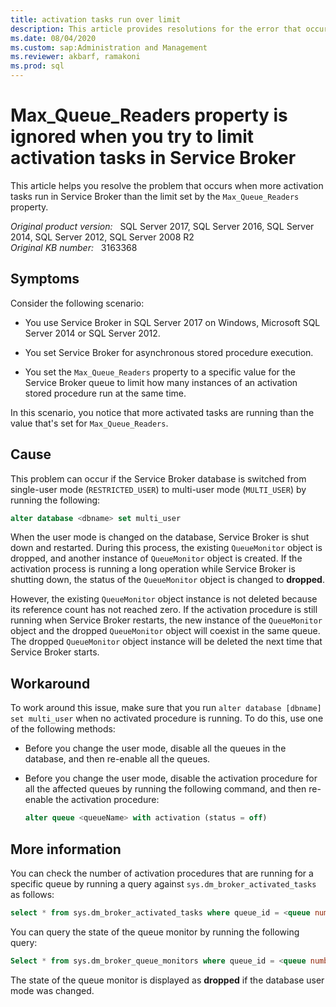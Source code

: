 ```yaml
---
title: activation tasks run over limit
description: This article provides resolutions for the error that occurs when more activation tasks run in Service Broker than the limit set by the Max_Queue_Readers property.
ms.date: 08/04/2020
ms.custom: sap:Administration and Management
ms.reviewer: akbarf, ramakoni
ms.prod: sql
---
```

# Max_Queue_Readers property is ignored when you try to limit activation tasks in Service Broker

This article helps you resolve the problem that occurs when more activation tasks run in Service Broker than the limit set by the `Max_Queue_Readers` property.

_Original product version:_ &nbsp; SQL Server 2017, SQL Server 2016, SQL Server 2014, SQL Server 2012, SQL Server 2008 R2  
_Original KB number:_ &nbsp; 3163368

## Symptoms

Consider the following scenario:

- You use Service Broker in SQL Server 2017 on Windows, Microsoft SQL Server 2014 or SQL Server 2012.

- You set Service Broker for asynchronous stored procedure execution.

- You set the `Max_Queue_Readers` property to a specific value for the Service Broker queue to limit how many instances of an activation stored procedure run at the same time.

In this scenario, you notice that more activated tasks are running than the value that's set for `Max_Queue_Readers`.

## Cause

This problem can occur if the Service Broker database is switched from single-user mode (`RESTRICTED_USER`) to multi-user mode (`MULTI_USER`) by running the following:

```sql
alter database <dbname> set multi_user
```

When the user mode is changed on the database, Service Broker is shut down and restarted. During this process, the existing `QueueMonitor` object is dropped, and another instance of `QueueMonitor` object is created. If the activation process is running a long operation while Service Broker is shutting down, the status of the `QueueMonitor` object is changed to **dropped**.

However, the existing `QueueMonitor` object instance is not deleted because its reference count has not reached zero. If the activation procedure is still running when Service Broker restarts, the new instance of the `QueueMonitor` object and the dropped `QueueMonitor` object will coexist in the same queue. The dropped `QueueMonitor` object instance will be deleted the next time that Service Broker starts.

## Workaround

To work around this issue, make sure that you run `alter database [dbname] set multi_user` when no activated procedure is running. To do this, use one of the following methods:

- Before you change the user mode, disable all the queues in the database, and then re-enable all the queues.
- Before you change the user mode, disable the activation procedure for all the affected queues by running the following command, and then re-enable the activation procedure:

    ```sql
    alter queue <queueName> with activation (status = off)
    ```

## More information

You can check the number of activation procedures that are running for a specific queue by running a query against `sys.dm_broker_activated_tasks` as follows:

```sql
select * from sys.dm_broker_activated_tasks where queue_id = <queue number>
```

You can query the state of the queue monitor by running the following query:

```sql
Select * from sys.dm_broker_queue_monitors where queue_id = <queue number>
```

The state of the queue monitor is displayed as **dropped** if the database user mode was changed.
